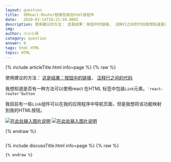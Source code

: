 ```yaml
---
layout: question
title:  将React-Router链接包装在html按钮中
date:   2020-03-14T10:21:59.000Z
description: 使用建议的方法： 这是结果：按钮中的链接， 注释行之间的代码我想知道是否有一种方法可以使用react 在HTML 标签中包装Link元素。'rea...
img: 
author: 小小小哥
category: question
answer: 0
tags: html HTML
topic: HTML
---
```

<div class="article-root">
  <div class="article">
    {% include articleTitle.html info=page %}
    {% raw %}
    <div class="article-content"><p><font style="vertical-align: inherit;"><font style="vertical-align: inherit;">使用建议的方法：
 </font></font><a href="https://www.samyoc.com//uploads/users/16804/images/thumbnails/1584181192217.png" data-src="https://www.samyoc.com//uploads/users/16804/images/1584181192217.png" rel="noreferrer"><font style="vertical-align: inherit;"><font style="vertical-align: inherit;">这是结果：按钮中的链接</font></font></a><font style="vertical-align: inherit;"><font style="vertical-align: inherit;">，
 </font></font><a href="https://www.samyoc.com//uploads/users/16804/images/thumbnails/1584181192219.png" data-src="https://www.samyoc.com//uploads/users/16804/images/1584181192219.png" rel="noreferrer"><font style="vertical-align: inherit;"><font style="vertical-align: inherit;">注释行之间的代码</font></font></a></p>

<p><font style="vertical-align: inherit;"><font style="vertical-align: inherit;">我想知道是否有一种方法可以</font><font style="vertical-align: inherit;">使用react </font><font style="vertical-align: inherit;">在HTML </font><font style="vertical-align: inherit;">标签中</font><font style="vertical-align: inherit;">包装</font></font><code>Link</code><font style="vertical-align: inherit;"><font style="vertical-align: inherit;">元素</font><font style="vertical-align: inherit;">。</font></font><code>'react-router'</code><font style="vertical-align: inherit;"></font><code>button</code><font style="vertical-align: inherit;"></font></p>

<p><font style="vertical-align: inherit;"><font style="vertical-align: inherit;">我目前有一些</font></font><code>Link</code><font style="vertical-align: inherit;"><font style="vertical-align: inherit;">组件可以在我的应用程序中导航页面，但是我想将该功能映射到我的HTML按钮。</font></font></p>

<p><a href="https://i.stack.imgur.com/lN4AP.png" rel="noreferrer"><img src="https://i.stack.imgur.com/lN4AP.png" alt="在此处输入图片说明"></a>
<a href="https://i.stack.imgur.com/aykeJ.png" rel="noreferrer"><img src="https://i.stack.imgur.com/aykeJ.png" alt="在此处输入图片说明"></a></p></div>
    {% endraw %}
  </div>
  <p style="height: 0;width:0;overflow: hidden;"> 第1610篇《将React-Router链接包装在html按钮中》来自Winter(https://github.com/aiyld/aiyld.github.io)的站点</p>
  <div class="discuss-wrapper">
    {% include discussTitle.html info=page %}
    {% raw %}
    
    {% endraw %}
  </div>
<div>
